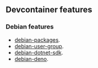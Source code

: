 
## Devcontainer features

### Debian features
- [debian-packages](.devcontainer/debian-packages).
- [debian-user-group](.devcontainer/debian-user-group).
- [debian-dotnet-sdk](.devcontainer/debian-dotnet-sdk).
- [debian-deno](.devcontainer/debian-deno).

